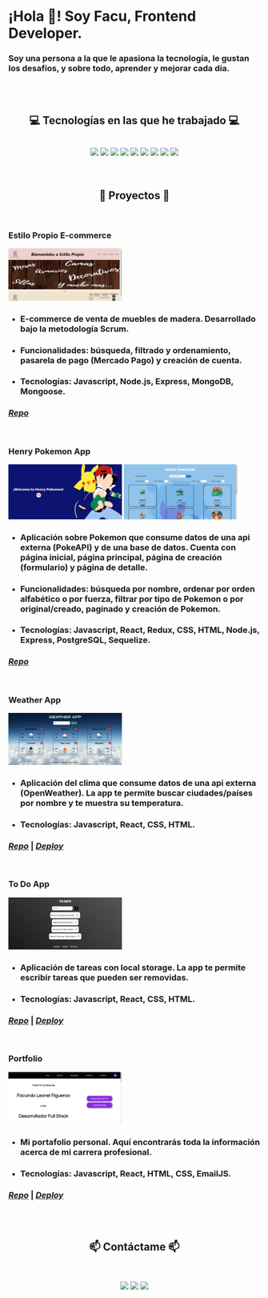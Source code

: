 # ¡Hola 👋! Soy Facu, Frontend Developer.

### Soy una persona a la que le apasiona la tecnología, le gustan los desafíos, y sobre todo, aprender y mejorar cada día.

<br>
<br>

<h2 align="center">💻 Tecnologías en las que he trabajado 💻</h2>

<br>

<div align="center">
  <img src="https://img.shields.io/badge/JavaScript-F7DF1E?style=for-the-badge&logo=javascript&logoColor=black" />
  <img src="https://img.shields.io/badge/React-20232A?style=for-the-badge&logo=react&logoColor=61DAFB" />
  <img src="https://img.shields.io/badge/Node.js-43853D?style=for-the-badge&logo=node.js&logoColor=white" />
  <img src="https://img.shields.io/badge/CSS3-1572B6?style=for-the-badge&logo=css3&logoColor=white" />
  <img src="https://img.shields.io/badge/HTML5-E34F26?style=for-the-badge&logo=html5&logoColor=white" />
  <img src="https://img.shields.io/badge/Express.js-404D59?style=for-the-badge&logo=express&logoColor=white" />
  <img src="https://img.shields.io/badge/Redux-764ABC?style=for-the-badge&logo=redux&logoColor=white" />
  <img src="https://img.shields.io/badge/PostgreSQL-316192?style=for-the-badge&logo=postgresql&logoColor=white" />
  <img src="https://img.shields.io/badge/MongoDB-4EA94B?style=for-the-badge&logo=mongodb&logoColor=white" />
</div>

<br>
<br>

<h2 align="center">📌 Proyectos 📌</h2>

<br>

### **Estilo Propio E-commerce**

<a><img height="50%" width="45%" src="https://github.com/FacundoFigueroa23/facundofigueroa23/blob/main/images/EstiloPropio/Home.jpg?raw=true" alt="Home" ></a>

* ### E-commerce de venta de muebles de madera. Desarrollado bajo la metodología Scrum.
* ### Funcionalidades: búsqueda, filtrado y ordenamiento, pasarela de pago (Mercado Pago) y creación de cuenta.
* ### Tecnologías: Javascript, Node.js, Express, MongoDB, Mongoose.

### [*Repo*](https://github.com/BusquetsLA/Proyecto-Grupal-Henry/tree/dev)

<br>

### **Henry Pokemon App**

<p>
  <a><img height="50%" width="45%" src="https://github.com/FacundoFigueroa23/facundofigueroa23/blob/main/images/HenryPokemon/LandingPokemon.png?raw=true" alt="Landing" ></a>
  <a><img height="50%" width="45%" src="https://github.com/FacundoFigueroa23/facundofigueroa23/blob/main/images/HenryPokemon/HomePokemon.png?raw=true" alt="Home" ></a>
</p>

* ### Aplicación sobre Pokemon que consume datos de una api externa (PokeAPI) y de una base de datos. Cuenta con página inicial, página principal, página de creación (formulario) y página de detalle.
* ### Funcionalidades: búsqueda por nombre, ordenar por orden alfabético o por fuerza, filtrar por tipo de Pokemon o por original/creado, paginado y creación de Pokemon.
* ### Tecnologías: Javascript, React, Redux, CSS, HTML, Node.js, Express, PostgreSQL, Sequelize.

### [*Repo*](https://github.com/FacundoFigueroa23/Henry-Pokemon-App)

<br>

### **Weather App**

<a><img height="50%" width="45%" src="https://github.com/FacundoFigueroa23/facundofigueroa23/blob/main/images/WeatherApp/Weather-app.jpg?raw=true" alt="Home-WeatherApp" ></a>

* ### Aplicación del clima que consume datos de una api externa (OpenWeather). La app te permite buscar ciudades/países por nombre y te muestra su temperatura.
* ### Tecnologías: Javascript, React, CSS, HTML.

### [*Repo*](https://github.com/FacundoFigueroa23/Weather-App) | [*Deploy*](https://weather-app-98.vercel.app)

<br>

### **To Do App**

<a><img height="50%" width="45%" src="https://github.com/FacundoFigueroa23/facundofigueroa23/blob/main/images/ToDoApp/To-do-app-2.jpg?raw=true" alt="ToDoApp_2" ></a>

* ### Aplicación de tareas con local storage. La app te permite escribir tareas que pueden ser removidas.
* ### Tecnologías: Javascript, React, CSS, HTML.

### [*Repo*](https://github.com/FacundoFigueroa23/To-Do-App) | [*Deploy*](https://to-do-app-98.vercel.app/)

<br>

### **Portfolio**

<a><img height="50%" width="45%" src="https://github.com/FacundoFigueroa23/facundofigueroa23/blob/main/images/Portfolio/Home.jpg?raw=true" alt="Home" ></a>

* ### Mi portafolio personal. Aquí encontrarás toda la información acerca de mi carrera profesional.
* ### Tecnologías: Javascript, React, HTML, CSS, EmailJS.

### [*Repo*](https://github.com/FacundoFigueroa23/Portfolio) | [*Deploy*](https://facundofigueroa.vercel.app)

<br>
<br>

<h2 align="center">📫 Contáctame 📫</h2>

<br>

<div align="center">

  [<img src="https://img.shields.io/badge/facu.figueroa.dev@gmail.com-FFF?style=for-the-badge&logo=gmail&logoColor=EA4335" />](mailto:facu.figueroa.dev@gmail.com)
  [<img src="https://img.shields.io/badge/facu--figueroa-0A66C2?style=for-the-badge&logo=linkedin&logoColor=white" />](https://www.linkedin.com/in/facu-figueroa)
  <img src="https://img.shields.io/badge/(+54) 3515113032-25D366?style=for-the-badge&logo=whatsapp&logoColor=white" />
</div>